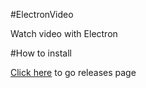 #ElectronVideo

Watch video with Electron

#How to install

[Click here](https://github.com/GreXLin85/ElectronVideo/releases "Click here") to go releases page
